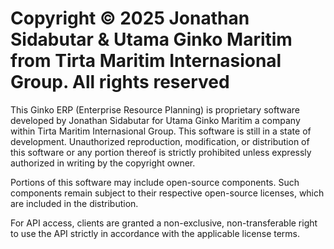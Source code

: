 # Copyright © 2025 Jonathan Sidabutar & Utama Ginko Maritim from Tirta Maritim Internasional Group. All rights reserved

This Ginko ERP (Enterprise Resource Planning) is proprietary software developed by Jonathan Sidabutar for Utama Ginko Maritim a company within Tirta Maritim Internasional Group. This software is still in a state of development. Unauthorized reproduction, modification, or distribution of this software or any portion thereof is strictly prohibited unless expressly authorized in writing by the copyright owner.

Portions of this software may include open-source components. Such components remain subject to their respective open-source licenses, which are included in the distribution.

For API access, clients are granted a non-exclusive, non-transferable right to use the API strictly in accordance with the applicable license terms.
